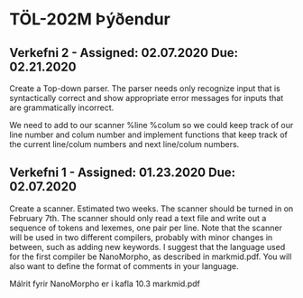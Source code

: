 # TÖL-202M Þýðendur

## Verkefni 2 - Assigned: 02.07.2020 Due: 02.21.2020
Create a Top-down parser. The parser needs only recognize input that is syntactically correct and show
appropriate error messages for inputs that are grammatically incorrect.

We need to add to our scanner %line %colum so we could keep track of our line number and colum number and
implement functions that keep track of the current line/colum numbers and next line/colum numbers.


## Verkefni 1 - Assigned: 01.23.2020 Due: 02.07.2020
Create a scanner. Estimated two weeks. The scanner should be turned in on February 7th. The
scanner should only read a text file and write out a sequence of tokens and lexemes, one
pair per line. Note that the scanner will be used in two different compilers, probably with
minor changes in between, such as adding new keywords. I suggest that the language
used for the first compiler be NanoMorpho, as described in markmid.pdf. You will
also want to define the format of comments in your language.

Málrit fyrir NanoMorpho er i kafla 10.3 markmid.pdf


